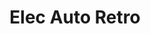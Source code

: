---
title: "Elec Auto Retro"
url: /paray-le-monial/elec-auto-retro/
shop: réparation de voitures
---